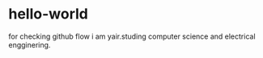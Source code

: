 # hello-world
for checking github flow
i am yair.studing computer science and electrical engginering.
